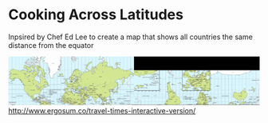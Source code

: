 # Cooking Across Latitudes
Inpsired by Chef Ed Lee to create a map that shows all countries the same distance from the equator
  
![](final.png?raw=true)  
http://www.ergosum.co/travel-times-interactive-version/
